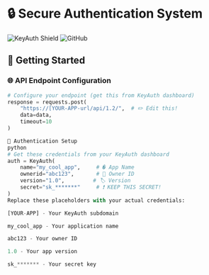 # 🔒 Secure Authentication System

![KeyAuth Shield](https://img.shields.io/badge/Protected_by-KeyAuth-important?style=for-the-badge&logo=keybase)
![GitHub](https://img.shields.io/badge/Version-1.0-blue?style=for-the-badge)

## 🚀 Getting Started

### 🌐 API Endpoint Configuration
```python
# Configure your endpoint (get this from KeyAuth dashboard)
response = requests.post(
    "https://[YOUR-APP-url/api/1.2/",  # ✏️ Edit this!
    data=data,
    timeout=10
)

🔑 Authentication Setup
python
# Get these credentials from your KeyAuth dashboard
auth = KeyAuth(
    name="my_cool_app",     # �️ App Name
    ownerid="abc123",       # 👑 Owner ID  
    version="1.0",         # 🏷️ Version
    secret="sk_*******"     # ❗ KEEP THIS SECRET!
)
Replace these placeholders with your actual credentials:

[YOUR-APP] - Your KeyAuth subdomain

my_cool_app - Your application name

abc123 - Your owner ID

1.0 - Your app version

sk_******* - Your secret key




